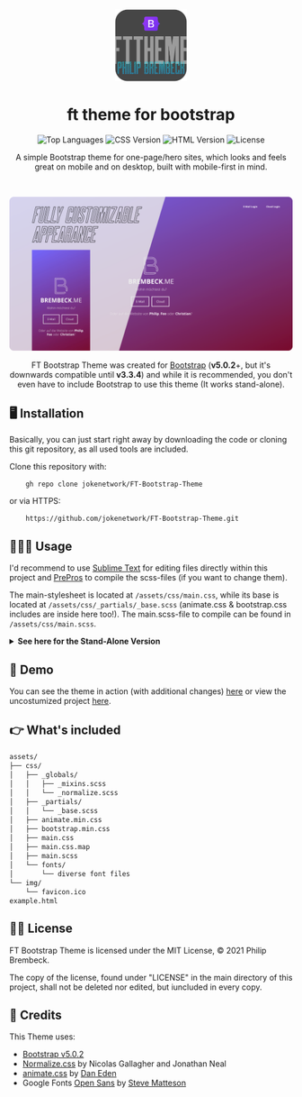 <div align="center">

<img src="logo.png" alt="FTTheme Logo" width="128">

# ft theme for bootstrap

![Top Languages](https://img.shields.io/github/languages/top/jokenetwork/FT-Bootstrap-Theme?style=flat-square)
![CSS Version](https://img.shields.io/badge/CSS-v3-blue?style=flat-square)
![HTML Version](https://img.shields.io/badge/HTML-v5-red?style=flat-square)
![License](https://img.shields.io/github/license/jokenetwork/FT-Bootstrap-Theme?style=flat-square)

A simple Bootstrap theme for one-page/hero sites, which looks and feels great on mobile and on desktop, built with mobile-first in mind.

<br/>

![Fully customizable appearance on mobile as well as on desktop.](hero.png)

FT Bootstrap Theme was created for [Bootstrap](https://getbootstrap.com) (**v5.0.2**+, but it's downwards compatible until **v3.3.4**) and while it is recommended, you don't even have to include Bootstrap to use this theme (It works stand-alone).

</div>

## 🖥 Installation 
Basically, you can just start right away by downloading the code or cloning this git repository, as all used tools are included. 

Clone this repository with:
```console
    gh repo clone jokenetwork/FT-Bootstrap-Theme
 ```
or via HTTPS:
```console
    https://github.com/jokenetwork/FT-Bootstrap-Theme.git
 ```
## 👨🏼‍💻 Usage 
I'd recommend to use [Sublime Text](https://www.sublimetext.com) for editing files directly within this project and [PrePros](https://prepros.io) to compile the scss-files (if you want to change them).

The main-stylesheet is located at `/assets/css/main.css`, while its base is located at `/assets/css/_partials/_base.scss` (animate.css & bootstrap.css includes are inside here too!). 
The main.scss-file to compile can be found in `/assets/css/main.scss`.

<details>
  <summary><b>See here for the Stand-Alone Version</b></summary>
  
  ```scss
    // _base.scss
    <del>@import url(bootstrap.min.css);</del>
    @import url(animate.min.css);
  ```
</details>

## 💾 Demo
You can see the theme in action (with additional changes) [here](https://brembeck.me) or view the uncostumized project [here](https://home-5003623867.app-ionos.space/example.html).

## 👉 What's included
    assets/
    ├── css/
    │   ├── _globals/
    │   │   ├── _mixins.scss
    │   │   └── _normalize.scss
    │   ├── _partials/
    │   │   └── _base.scss
    │   ├── animate.min.css
    │   ├── bootstrap.min.css
    │   ├── main.css
    │   ├── main.css.map
    │   ├── main.scss
    │   └── fonts/
    │       └── diverse font files
    └── img/
        └── favicon.ico
    example.html
 
## 👩‍⚖️ License
FT Bootstrap Theme is licensed under the MIT License, © 2021 Philip Brembeck.

The copy of the license, found under "LICENSE" in the main directory of this project, shall not be deleted nor edited, but iuncluded in every copy. 

## 🤝 Credits

This Theme uses:

 - [Bootstrap v5.0.2](https://getbootstrap.com)
 - [Normalize.css](https://necolas.github.io/normalize.css/) by Nicolas Gallagher and Jonathan Neal
 -  [animate.css](http://animate.style) by [Dan Eden](https://daneden.me)
 - Google Fonts [Open Sans](https://fonts.google.com/specimen/Open+Sans) by [Steve Matteson](https://fonts.google.com/specimen/Open+Sans?query=Steve%20Matteson)

